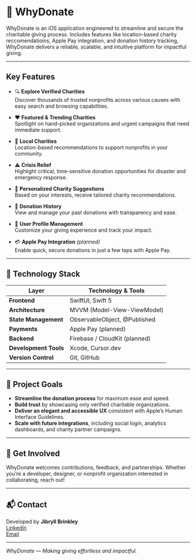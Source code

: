 # 📱 WhyDonate

WhyDonate is an iOS application engineered to streamline and secure the charitable giving process.
Includes features like location-based charity reccomendatioins, Apple Pay integration, and donation history tracking, WhyDonate delivers a reliable, scalable, and intuitive platform for impactful giving.

---

## Key Features

- 🔍 **Explore Verified Charities**  
  Discover thousands of trusted nonprofits across various causes with easy search and browsing capabilities.

- ❤️ **Featured & Trending Charities**  
  Spotlight on hand-picked organizations and urgent campaigns that need immediate support.

- 📍 **Local Charities**  
  Location-based recommendations to support nonprofits in your community.

- ⚠️ **Crisis Relief**  
  Highlight critical, time-sensitive donation opportunities for disaster and emergency response.

- 🧠 **Personalized Charity Suggestions**  
  Based on your interests, receive tailored charity recommendations.

- 🧾 **Donation History**  
  View and manage your past donations with transparency and ease.

- 👤 **User Profile Management**  
  Customize your giving experience and track your impact.

- 💳 **Apple Pay Integration** *(planned)*  
  Enable quick, secure donations in just a few taps with Apple Pay.

---

## 🧰 Technology Stack

| Layer            | Technology & Tools                    |
|------------------|-------------------------------------|
| **Frontend**     | SwiftUI, Swift 5                    |
| **Architecture** | MVVM (Model-View-ViewModel)         |
| **State Management** | ObservableObject, @Published        |
| **Payments**     | Apple Pay (planned)                 |
| **Backend**      | Firebase / CloudKit (planned)       |
| **Development Tools** | Xcode, Cursor.dev                   |
| **Version Control** | Git, GitHub                        |

---

## 🎯 Project Goals

- **Streamline the donation process** for maximum ease and speed.
- **Build trust** by showcasing only verified charitable organizations.
- **Deliver an elegant and accessible UX** consistent with Apple’s Human Interface Guidelines.
- **Scale with future integrations**, including social login, analytics dashboards, and charity partner campaigns.

---

## 🤝 Get Involved

WhyDonate welcomes contributions, feedback, and partnerships. Whether you’re a developer, designer, or nonprofit organization interested in collaborating, reach out!

---

## 📬 Contact

Developed by **Jibryll Brinkley**  
[LinkedIn](https://www.linkedin.com/in/jibryllbrinkley)  
[Email](jibryll.s.brinkley@gmail.com)

---

*WhyDonate — Making giving effortless and impactful.*
